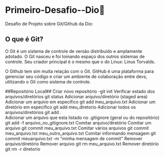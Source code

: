 # Primeiro-Desafio--Dio:page_with_curl:

Desafio  de Projeto sobre Git/Github da Dio:

## O que é Git?

O Git é um sistema de controle de versão distribuído e amplamente adotado. O Git nasceu e foi tomando espaço dos outros sistemas de controle. Seu criador principal é o mesmo que o do Linux: Linus Torvalds.

O Github tem sim muita relação com o Git. GitHub é uma plataforma para gerenciar seu código e criar um ambiente de colaboração entre devs, utilizando o Git como sistema de controle.

##Repositório Local##
Criar novo repositório
-git init
Verificar estado dos arquivos/diretórios
git status
Adicionar arquivo/diretório (staged area)
Adicionar um arquivo em específico
git add meu_arquivo.txt
Adicionar um diretório em específico
git add meu_diretorio
Adicionar todos os arquivos/diretórios
git add .	
Adicionar um arquivo que esta listado no .gitignore (geral ou do repositório)
git add -f arquivo_no_gitignore.txt
Comitar arquivo/diretório
Comitar um arquivo
git commit meu_arquivo.txt
Comitar vários arquivos
git commit meu_arquivo.txt meu_outro_arquivo.txt
Comitar informando mensagem
git commit meuarquivo.txt -m "minha mensagem de commit"
Remover arquivo/diretório
Remover arquivo
git rm meu_arquivo.txt
Remover diretório
git rm -r diretorio
